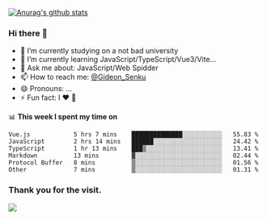 [![Anurag's github stats](https://github-readme-stats.vercel.app/api?username=gideonsenku)](https://github.com/anuraghazra/github-readme-stats)
### Hi there 👋
- 🔭 I’m currently studying on a not bad university 
- 🌱 I’m currently learning JavaScript/TypeScript/Vue3/Vite...
- 💬 Ask me about: JavaScript/Web Spidder 
- 📫 How to reach me: [@Gideon_Senku](https://t.me/Gideon_Senku)
- 😄 Pronouns: ...
- ⚡ Fun fact: I ❤️ 🎵

📊 **This week I spent my time on**
<!--START_SECTION:waka-->

```text
Vue.js            5 hrs 7 mins    ██████████████░░░░░░░░░░░   55.83 %
JavaScript        2 hrs 14 mins   ██████░░░░░░░░░░░░░░░░░░░   24.42 %
TypeScript        1 hr 13 mins    ███▒░░░░░░░░░░░░░░░░░░░░░   13.41 %
Markdown          13 mins         ▓░░░░░░░░░░░░░░░░░░░░░░░░   02.44 %
Protocol Buffer   8 mins          ▒░░░░░░░░░░░░░░░░░░░░░░░░   01.56 %
Other             7 mins          ▒░░░░░░░░░░░░░░░░░░░░░░░░   01.31 %
```

<!--END_SECTION:waka-->


### Thank you for the visit.
![](http://profile-counter.glitch.me/gideonsenku/count.svg)
<!--
**GideonSenku/GideonSenku** is a ✨ _special_ ✨ repository because its `README.md` (this file) appears on your GitHub profile.

Here are some ideas to get you started:

- 🔭 I’m currently working on ...
- 🌱 I’m currently learning ...
- 👯 I’m looking to collaborate on ...
- 🤔 I’m looking for help with ...
- 💬 Ask me about ...
- 📫 How to reach me: ...
- 😄 Pronouns: ...
- ⚡ Fun fact: ...
-->
